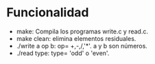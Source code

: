 # Funcionalidad

- make: Compila los programas write.c y read.c.
- make clean: elimina elementos residuales.
- ./write a op b: op= +,-,/,'*'. a y b son números.
- ./read type: type= 'odd' o 'even'.

